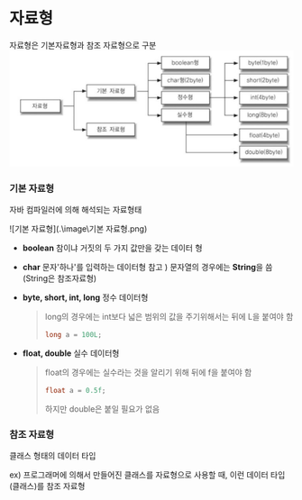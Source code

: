 # 자료형

자료형은 기본자료형과 참조 자료형으로 구분
![자료형](.\image\자료형.png)

### 기본 자료형

자바 컴파일러에 의해 해석되는 자료형태

![기본 자료형](.\image\기본 자료형.png)

- **boolean**
  참이냐 거짓의 두 가지 값만을 갖는 데이터 형
  
- **char**
  문자'하나'를 입력하는 데이터형
  참고 ) 문자열의 경우에는 **String**을 씀 (String은 참조자료형)
  
- **byte, short, int, long**
  정수 데이터형
  
  > long의 경우에는 int보다 넓은 범위의 값을 주기위해서는 뒤에 L을 붙여야 함
  >
  > ```java
  > long a = 100L;
  > ```
  
- **float, double**
  실수 데이터형
  
  > float의 경우에는 실수라는 것을 알리기 위해 뒤에 f을 붙여야 함
  >
  > ``` java
  > float a = 0.5f;
  > ```
  >
  > 하지만 double은 붙일 필요가 없음

### 참조 자료형

클래스 형태의 데이터 타입

ex) 프로그래머에 의해서 만들어진 클래스를 자료형으로 사용할 때, 이런 데이터 타입(클래스)를 참조 자료형